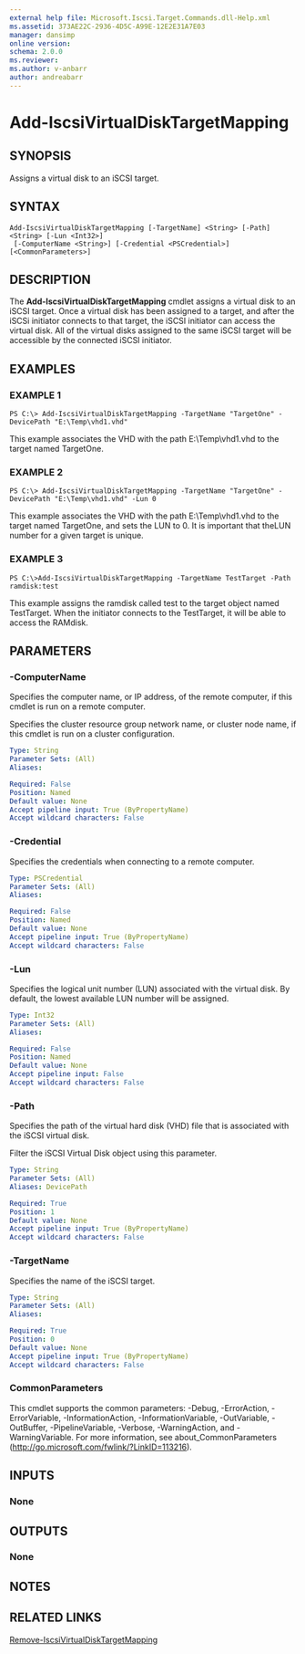 ```yaml
---
external help file: Microsoft.Iscsi.Target.Commands.dll-Help.xml
ms.assetid: 373AE22C-2936-4D5C-A99E-12E2E31A7E03
manager: dansimp
online version: 
schema: 2.0.0
ms.reviewer:
ms.author: v-anbarr
author: andreabarr
---
```


# Add-IscsiVirtualDiskTargetMapping

## SYNOPSIS
Assigns a virtual disk to an iSCSI target.

## SYNTAX

```
Add-IscsiVirtualDiskTargetMapping [-TargetName] <String> [-Path] <String> [-Lun <Int32>]
 [-ComputerName <String>] [-Credential <PSCredential>] [<CommonParameters>]
```

## DESCRIPTION
The **Add-IscsiVirtualDiskTargetMapping** cmdlet assigns a virtual disk to an iSCSI target.
Once a virtual disk has been assigned to a target, and after the iSCSi initiator connects to that target, the iSCSI initiator can access the virtual disk.
All of the virtual disks assigned to the same iSCSI target will be accessible by the connected iSCSI initiator.

## EXAMPLES

### EXAMPLE 1
```
PS C:\> Add-IscsiVirtualDiskTargetMapping -TargetName "TargetOne" -DevicePath "E:\Temp\vhd1.vhd"
```

This example associates the VHD with the path E:\Temp\vhd1.vhd to the target named TargetOne.

### EXAMPLE 2
```
PS C:\> Add-IscsiVirtualDiskTargetMapping -TargetName "TargetOne" -DevicePath "E:\Temp\vhd1.vhd" -Lun 0
```

This example associates the VHD with the path E:\Temp\vhd1.vhd to the target named TargetOne, and sets the LUN to 0.
It is important that theLUN number for a given target is unique.

### EXAMPLE 3
```
PS C:\>Add-IscsiVirtualDiskTargetMapping -TargetName TestTarget -Path ramdisk:test
```

This example assigns the ramdisk called test to the target object named TestTarget.
When the initiator connects to the TestTarget, it will be able to access the RAMdisk.

## PARAMETERS

### -ComputerName
Specifies the computer name, or IP address, of the remote computer, if this cmdlet is run on a remote computer. 

Specifies the cluster resource group network name, or cluster node name, if this cmdlet is run on a cluster configuration.

```yaml
Type: String
Parameter Sets: (All)
Aliases: 

Required: False
Position: Named
Default value: None
Accept pipeline input: True (ByPropertyName)
Accept wildcard characters: False
```

### -Credential
Specifies the credentials when connecting to a remote computer.

```yaml
Type: PSCredential
Parameter Sets: (All)
Aliases: 

Required: False
Position: Named
Default value: None
Accept pipeline input: True (ByPropertyName)
Accept wildcard characters: False
```

### -Lun
Specifies the logical unit number (LUN) associated with the virtual disk.
By default, the lowest available LUN number will be assigned.

```yaml
Type: Int32
Parameter Sets: (All)
Aliases: 

Required: False
Position: Named
Default value: None
Accept pipeline input: False
Accept wildcard characters: False
```

### -Path
Specifies the path of the virtual hard disk (VHD) file that is associated with the iSCSI virtual disk. 

Filter the iSCSI Virtual Disk object using this parameter.

```yaml
Type: String
Parameter Sets: (All)
Aliases: DevicePath

Required: True
Position: 1
Default value: None
Accept pipeline input: True (ByPropertyName)
Accept wildcard characters: False
```

### -TargetName
Specifies the name of the iSCSI target.

```yaml
Type: String
Parameter Sets: (All)
Aliases: 

Required: True
Position: 0
Default value: None
Accept pipeline input: True (ByPropertyName)
Accept wildcard characters: False
```

### CommonParameters
This cmdlet supports the common parameters: -Debug, -ErrorAction, -ErrorVariable, -InformationAction, -InformationVariable, -OutVariable, -OutBuffer, -PipelineVariable, -Verbose, -WarningAction, and -WarningVariable. For more information, see about_CommonParameters (http://go.microsoft.com/fwlink/?LinkID=113216).

## INPUTS

### None

## OUTPUTS

### None

## NOTES

## RELATED LINKS

[Remove-IscsiVirtualDiskTargetMapping](./Remove-IscsiVirtualDiskTargetMapping.md)

